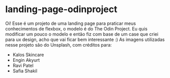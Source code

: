 # landing-page-odinproject

Oi! Esse é um projeto de uma landing page para praticar meus conhecimentos de flexbox, o modelo é do The Odin Project. Eu quis modificar um pouco o modelo e então fiz com base de um case que criei para ux design, acho que vai ficar bem interessante :)
As imagens utilizadas nesse projeto são do Unsplash, com créditos para:
- Kalos Skincare
- Engin Akyurt
- Ravi Patel
- Safia Shakil